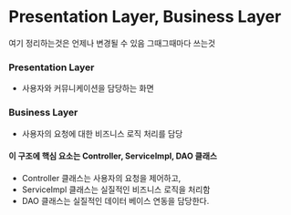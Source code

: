 # Presentation Layer, Business Layer

여기 정리하는것은 언제나 변경될 수 있음 그때그때마다 쓰는것

### Presentation Layer
- 사용자와 커뮤니케이션을 담당하는 화면

### Business Layer
- 사용자의 요청에 대한 비즈니스 로직 처리를 담당

#### 이 구조에 핵심 요소는 Controller, ServiceImpl, DAO 클래스
- Controller 클래스는 사용자의 요청을 제어하고,
- ServiceImpl 클래스는 실질적인 비즈니스 로직을 처리함
- DAO 클래스는 실질적인 데이터 베이스 연동을 담당한다.

